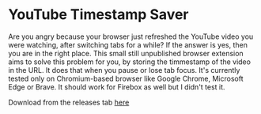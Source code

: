 # YouTube Timestamp Saver

Are you angry because your browser just refreshed the YouTube video you were watching, after switching tabs for a while?
If the answer is yes, then you are in the right place.
This small still unpublished browser extension aims to solve this problem for you, by storing the timmestamp of the video in the URL.
It does that when you pause or lose tab focus.
It's currently tested only on Chromium-based browser like Google Chrome, Microsoft Edge or Brave.
It should work for Firebox as well but I didn't test it.

Download from the releases tab [here](https://github.com/Souvlaki42/yt-timestamp-saver/releases)
